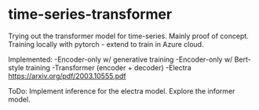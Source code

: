 # time-series-transformer

Trying out the transformer model for time-series. Mainly proof of concept. Training locally with pytorch - extend to train in Azure cloud.

Implemented:
-Encoder-only w/ generative training
-Encoder-only w/ Bert-style training
-Transformer (encoder + decoder)
-Electra https://arxiv.org/pdf/2003.10555.pdf

ToDo: 
Implement inference for the electra model.
Explore the informer model.
